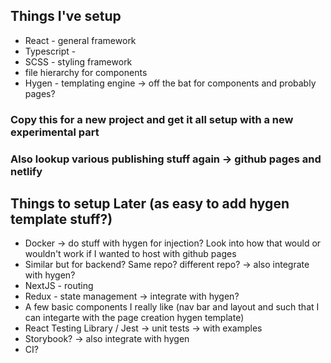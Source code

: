 
## Things I've setup
- React - general framework
- Typescript - 
- SCSS - styling framework
- file hierarchy for components
- Hygen - templating engine -> off the bat for components and probably pages?

### Copy this for a new project and get it all setup with a new experimental part 
### Also lookup various publishing stuff again -> github pages and netlify

## Things to setup Later (as easy to add hygen template stuff?)
- Docker -> do stuff with hygen for injection? Look into how that would or wouldn't work if I wanted to host with github pages
- Similar but for backend? Same repo? different repo? -> also integrate with hygen?
- NextJS - routing
- Redux - state management -> integrate with hygen?
- A few basic components I really like (nav bar and layout and such that I can integarte with the page creation hygen template)
- React Testing Library / Jest -> unit tests -> with examples
- Storybook? -> also integrate with hygen
- CI?

